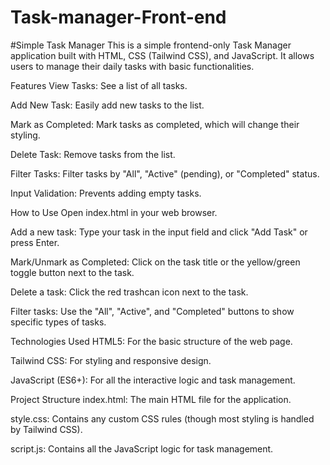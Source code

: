 # Task-manager-Front-end
#Simple Task Manager
This is a simple frontend-only Task Manager application built with HTML, CSS (Tailwind CSS), and JavaScript. It allows users to manage their daily tasks with basic functionalities.

Features
View Tasks: See a list of all tasks.

Add New Task: Easily add new tasks to the list.

Mark as Completed: Mark tasks as completed, which will change their styling.

Delete Task: Remove tasks from the list.

Filter Tasks: Filter tasks by "All", "Active" (pending), or "Completed" status.

Input Validation: Prevents adding empty tasks.

How to Use
Open index.html in your web browser.

Add a new task: Type your task in the input field and click "Add Task" or press Enter.

Mark/Unmark as Completed: Click on the task title or the yellow/green toggle button next to the task.

Delete a task: Click the red trashcan icon next to the task.

Filter tasks: Use the "All", "Active", and "Completed" buttons to show specific types of tasks.

Technologies Used
HTML5: For the basic structure of the web page.

Tailwind CSS: For styling and responsive design.

JavaScript (ES6+): For all the interactive logic and task management.

Project Structure
index.html: The main HTML file for the application.

style.css: Contains any custom CSS rules (though most styling is handled by Tailwind CSS).

script.js: Contains all the JavaScript logic for task management.
